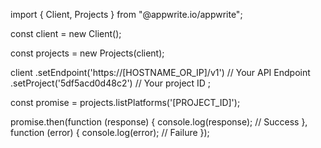 import { Client, Projects } from "@appwrite.io/appwrite";

const client = new Client();

const projects = new Projects(client);

client
    .setEndpoint('https://[HOSTNAME_OR_IP]/v1') // Your API Endpoint
    .setProject('5df5acd0d48c2') // Your project ID
;

const promise = projects.listPlatforms('[PROJECT_ID]');

promise.then(function (response) {
    console.log(response); // Success
}, function (error) {
    console.log(error); // Failure
});
